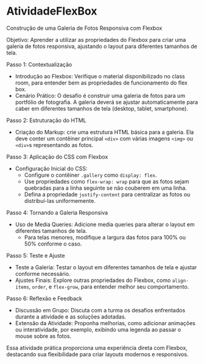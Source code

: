 # AtividadeFlexBox
Construção de uma Galeria de Fotos Responsiva com Flexbox

Objetivo: Aprender a utilizar as propriedades do Flexbox para criar uma galeria de fotos responsiva, ajustando o layout para diferentes tamanhos de tela.

Passo 1: Contextualização
- Introdução ao Flexbox: Verifique o material disponibilizado no class room, para entender bem as propriedades de funcionamento do flex box.
- Cenário Prático: O desafio é construir uma galeria de fotos para um portfólio de fotografia. A galeria deverá se ajustar automaticamente para caber em diferentes tamanhos de tela (desktop, tablet, smartphone).

Passo 2: Estruturação do HTML
- Criação do Markup: crie uma estrutura HTML básica para a galeria. Ela deve conter um contêiner principal `<div>` com várias imagens `<img>` ou `<div>`s representando as fotos.

Passo 3: Aplicação do CSS com Flexbox
- Configuração Inicial do CSS:
  - Configure o contêiner `.gallery` como `display: flex`.
  - Use propriedades como `flex-wrap: wrap` para que as fotos sejam quebradas para a linha seguinte se não couberem em uma linha.
  - Defina a propriedade `justify-content` para centralizar as fotos ou distribuí-las uniformemente.

Passo 4: Tornando a Galeria Responsiva
- Uso de Media Queries: Adicione media queries para alterar o layout em diferentes tamanhos de tela.
  - Para telas menores, modifique a largura das fotos para 100% ou 50% conforme o caso.

Passo 5: Teste e Ajuste
- Teste a Galeria: Testar o layout em diferentes tamanhos de tela e ajustar conforme necessário.
- Ajustes Finais: Explore outras propriedades do Flexbox, como `align-items`, `order`, e `flex-grow`, para entender melhor seu comportamento.

Passo 6: Reflexão e Feedback
- Discussão em Grupo: Discuta com a turma os desafios enfrentados durante a atividade e as soluções adotadas.
- Extensão da Atividade: Proponha melhorias, como adicionar animações ou interatividade, por exemplo, exibindo uma legenda ao passar o mouse sobre as fotos.

Essa atividade prática proporciona uma experiência direta com Flexbox, destacando sua flexibilidade para criar layouts modernos e responsivos.


